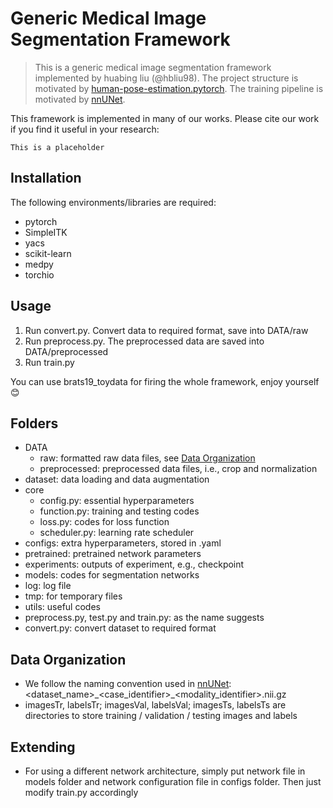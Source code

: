 # Generic Medical Image Segmentation Framework

> This is a generic medical image segmentation framework implemented by huabing liu (@hbliu98). The project structure is motivated by [human-pose-estimation.pytorch](https://github.com/microsoft/human-pose-estimation.pytorch). The training pipeline is motivated by [nnUNet](https://github.com/MIC-DKFZ/nnUNet).

This framework is implemented in many of our works. Please cite our work if you find it useful in your research:
```
This is a placeholder
```

## Installation
The following environments/libraries are required:
- pytorch
- SimpleITK
- yacs
- scikit-learn
- medpy
- torchio

## Usage
1. Run convert.py. Convert data to required format, save into DATA/raw
2. Run preprocess.py. The preprocessed data are saved into DATA/preprocessed
3. Run train.py

You can use brats19_toydata for firing the whole framework, enjoy yourself 😊

## Folders
- DATA
  - raw: formatted raw data files, see [Data Organization](#data-organization)
  - preprocessed: preprocessed data files, i.e., crop and normalization
- dataset: data loading and data augmentation
- core
  - config.py: essential hyperparameters
  - function.py: training and testing codes
  - loss.py: codes for loss function
  - scheduler.py: learning rate scheduler
- configs: extra hyperparameters, stored in .yaml
- pretrained: pretrained network parameters
- experiments: outputs of experiment, e.g., checkpoint
- models: codes for segmentation networks
- log: log file
- tmp: for temporary files
- utils: useful codes
- preprocess.py, test.py and train.py: as the name suggests
- convert.py: convert dataset to required format

## Data Organization
- We follow the naming convention used in [nnUNet](https://github.com/MIC-DKFZ/nnUNet): <dataset_name>\_<case_identifier>\_<modality_identifier>.nii.gz
- imagesTr, labelsTr; imagesVal, labelsVal; imagesTs, labelsTs are directories to store training / validation / testing images and labels

## Extending
- For using a different network architecture, simply put network file in models folder and network configuration file in configs folder. Then just modify train.py accordingly
